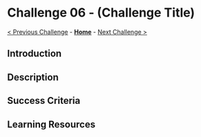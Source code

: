 # Challenge 06 - (Challenge Title)
[< Previous Challenge](./Challenge-05.md) - **[Home](../README.md)** - [Next Challenge >](./Challenge-07.md)

## Introduction

## Description

## Success Criteria
  
## Learning Resources
